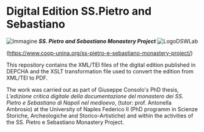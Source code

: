 # Digital Edition SS.Pietro and Sebastiano
![Immagine](https://github.com/user-attachments/assets/78e475c6-05cb-4414-9165-aa84e7332898)
<b><i>SS. Pietro and Sebastiano Monastery Project</b></i> 
![LogoDSWLab](https://github.com/user-attachments/assets/7a480baa-1879-495a-8846-0e3179577042)

(https://www.coop-unina.org/ss-pietro-e-sebastiano-monastery-project/)

This repository contains the XML/TEI files of the digital edition published in DEPCHA and the XSLT transformation file used to convert the edition from XML/TEI to PDF.

The work was carried out as part of Giuseppe Consolo's PhD thesis, <i>L'edizione critica digitale della documentazione del monastero dei SS. Pietro e Sebastiano di Napoli nel medioevo</i>, (tutor: prof. Antonella Ambrosio)  at the University of Naples Federico II (PhD programm in Scienze Storiche, Archeologiche and Storico-Artistiche) and within the activities of the SS. Pietro e Sebastiano Monastery Project.
